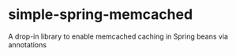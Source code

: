 simple-spring-memcached
=======================

A drop-in library to enable memcached caching in Spring beans via annotations
